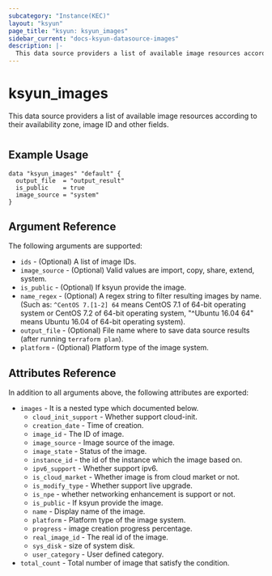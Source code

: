 ```yaml
---
subcategory: "Instance(KEC)"
layout: "ksyun"
page_title: "ksyun: ksyun_images"
sidebar_current: "docs-ksyun-datasource-images"
description: |-
  This data source providers a list of available image resources according to their availability zone, image ID and other fields.
---
```


# ksyun_images

This data source providers a list of available image resources according to their availability zone, image ID and other fields.

#

## Example Usage

```hcl
data "ksyun_images" "default" {
  output_file  = "output_result"
  is_public    = true
  image_source = "system"
}
```

## Argument Reference

The following arguments are supported:

* `ids` - (Optional) A list of image IDs.
* `image_source` - (Optional) Valid values are import, copy, share, extend, system.
* `is_public` - (Optional) If ksyun provide the image.
* `name_regex` - (Optional) A regex string to filter resulting images by name. (Such as: `^CentOS 7.[1-2] 64` means CentOS 7.1 of 64-bit operating system or CentOS 7.2 of 64-bit operating system, "^Ubuntu 16.04 64" means Ubuntu 16.04 of 64-bit operating system).
* `output_file` - (Optional) File name where to save data source results (after running `terraform plan`).
* `platform` - (Optional) Platform type of the image system.

## Attributes Reference

In addition to all arguments above, the following attributes are exported:

* `images` - It is a nested type which documented below.
  * `cloud_init_support` - Whether support cloud-init.
  * `creation_date` - Time of creation.
  * `image_id` - The ID of image.
  * `image_source` - Image source of the image.
  * `image_state` - Status of the image.
  * `instance_id` - the id of the instance which the image based on.
  * `ipv6_support` - Whether support ipv6.
  * `is_cloud_market` - Whether image is from cloud market or not.
  * `is_modify_type` - Whether support live upgrade.
  * `is_npe` - whether networking enhancement is support or not.
  * `is_public` - If ksyun provide the image.
  * `name` - Display name of the image.
  * `platform` - Platform type of the image system.
  * `progress` - image creation progress percentage.
  * `real_image_id` - The real id of the image.
  * `sys_disk` - size of system disk.
  * `user_category` - User defined category.
* `total_count` - Total number of image that satisfy the condition.


